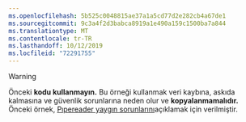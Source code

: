 ```yaml
---
ms.openlocfilehash: 5b525c0048815ae37a1a5cd77d2e282cb4a67de1
ms.sourcegitcommit: 9c3a4f2d3babca8919a1e490a159c1500ba7a844
ms.translationtype: MT
ms.contentlocale: tr-TR
ms.lasthandoff: 10/12/2019
ms.locfileid: "72291755"
---
```

> [!WARNING]
> Önceki **kodu kullanmayın.** Bu örneği kullanmak veri kaybına, askıda kalmasına ve güvenlik sorunlarına neden olur ve **kopyalanmamalıdır.** Önceki örnek, [Pıpereader yaygın sorunlarını](#gotchas)açıklamak için verilmiştir.